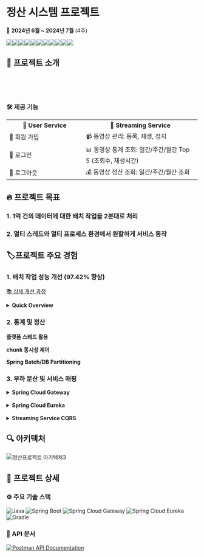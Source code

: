 # 정산 시스템 프로젝트

📅 **2024년 6월 ~ 2024년 7월** (4주)

<img src="https://img.shields.io/badge/Spring Boot-6DB33F?style=for-the-badge&logo=Spring Boot&logoColor=white"><img src="https://img.shields.io/badge/Spring%20Batch-6DB33F?style=for-the-badge&logo=spring&logoColor=white"><img src="https://img.shields.io/badge/Spring Cloud-6DB33F?style=for-the-badge&logo= &logoColor=white"><img src="https://img.shields.io/badge/Spring Security-6DB33F?style=for-the-badge&logo=Spring Security&logoColor=white"><img src="https://img.shields.io/badge/JPA-59666C?style=for-the-badge&logo=Hibernate&logoColor=white"><img src="https://img.shields.io/badge/QueryDSL-0769AD?style=for-the-badge&logo=Java&logoColor=white"><img src="https://img.shields.io/badge/MySQL-4479A1?style=for-the-badge&logo=MySQL&logoColor=white"><img src="https://img.shields.io/badge/Docker-2496ED?style=for-the-badge&logo=Docker&logoColor=white"><img src="https://img.shields.io/badge/Prometheus-E6522C?style=for-the-badge&logo=Prometheus&logoColor=white"><img src="https://img.shields.io/badge/Grafana-F46800?style=for-the-badge&logo=Grafana&logoColor=white"><img src="https://img.shields.io/badge/GitHub Actions-2088FF?style=for-the-badge&logo=GitHub Actions&logoColor=white">


## 📌 프로젝트 소개


  <h3  style="font-weight: bold; color: white; padding: 10px;">
    ️ 대용량 시청기록에 대한 통계 및 정산 시스템 
  </h3>


### 🛠️ 제공 기능

<table style="width: 100%;">
  <tr>
    <th style="width: 40%;">👥 User Service</th>
    <th style="width: 60%;">🎥 Streaming Service</th>
  </tr>
  <tr>
    <td>👤 회원 가입</td>
    <td>📹 동영상 관리: 등록, 재생, 정지</td>
  </tr>
  <tr>
    <td>🔐 로그인</td>
    <td>📊 동영상 통계 조회: 일간/주간/월간 Top 5 (조회수, 재생시간)</td>
  </tr>
  <tr>
    <td>🚪 로그아웃</td>
    <td>💰 동영상 정산 조회: 일간/주간/월간 조회</td>
  </tr>
</table>

## 🔥 프로젝트 목표
### 1.  1억 건의 데이터에 대한 배치 작업을 2분대로 처리
### 2.  멀티 스레드와 멀티 프로세스 환경에서 원할하게 서비스 동작

## 🏷️프로젝트 주요 경험 

### 1. 배치 작업 성능 개선 (97.42% 향상)
[📚 상세 개선 과정](https://www.notion.so/9e7b94b212764f31b2f76cc9dc8a7a8f)

<details>
<summary><strong>Quick Overview</strong></summary>

### 📊 최종 성능
**1억 건 기준 실측 결과: 2m3s895ms**

### 📈 성능 개선 추이

| 단계 | 데이터 규모 | 처리 시간 | 개선율 |
|------|------------|-----------|--------|
| 최적화 전 | 5천만 건 | 40분+ | - |
| 1차 최적화 | 5천만 건 | 37분 12초 | 7%+ ↓ |
| 2차 최적화 | 5천만 건 | 10분 40초 | 73.33% ↓ |
| 3차 최적화 | 5천만 건 | 1분 1초 (추정)* | 97.42% ↓ |

*3차 최적화 결과는 1억 건 기준 실측치를 바탕으로 5천만 건에 대해 선형적으로 추정한 값입니다.

### 🚀 주요 개선 포인트
1. **1차 최적화**: Spring Batch 파티셔닝 도입, Chunk 크기 최적화
2. **2차 최적화**: 데이터베이스 인덱싱, 쿼리 최적화
3. **3차 최적화**: JPA 제거, JDBC 직접 사용, 벌크 연산 적용

</details>



### 2. 통계 및 정산 
**플랫폼 스레드 활용**

**chunk 동시성 제어**

**Spring Batch/DB Partitioning**

### 3. 부하 분산 및 서비스 매핑 
<details>
<summary><b>Spring Cloud Gateway</b></summary>
<ul>
<li>중앙 집중식 인증 및 권한 부여, JWT 토큰 검증</li>
<li>로드 밸런싱: 라운드 로빈 방식으로 트래픽 분산</li>
</ul>
</details>

<br>

<details>
<summary><b>Spring Cloud Eureka</b></summary>
<ul>
<li>Eureka 서비스 ID를 활용한 자동 서비스 매핑
<ul>
<li>Eureka에 등록된 서비스 ID를 활용하여 요청을 자동으로 해당 서비스로 매핑</li>
<li>streaming-service 멀티 프로세스를 동일한 serviceId로 매핑하여 효율적인 부하 분산</li>
</ul>
</li>
<li>Eureka Server를 통한 서비스 디스커버리
<ul>
<li>서비스 자동 등록 및 검색</li>
<li>서비스 헬스 체크 및 실시간 상태 모니터링</li>
</ul>
</li>
</ul>
</details>

<br>

<details>
<summary><b>Streaming Service CQRS</b></summary>
<ul>
<li>CQRS (Command Query Responsibility Segregation) 패턴 적용
<ul>
<li>명령(쓰기 작업)과 조회(읽기 작업)의 책임 분리</li>
</ul>
</li>
<li>DB Main-Replica 구조 구현
<ul>
<li>Main DB: 쓰기 작업 전담, 데이터 일관성 보장</li>
<li>Replica DB: 읽기 작업 전담, 조회 성능 최적화</li>
<li>DB 간 ROW단위 실시간 동기화로 데이터 정합성 유지</li>
</ul>
</li>
<li>트래픽 분산 및 가용성 향상
<ul>
<li>읽기 작업의 부하를 Replica DB로 분산</li>
</ul>
</li>
</ul>
</details>


## 🔍 아키텍처
![정산프로젝트 아키텍처3](https://github.com/user-attachments/assets/e8a2cd35-44b2-4e3d-aacc-69beb6342018)

## 📃 프로젝트 상세

### ⚙️️ 주요 기술 스택

![Java](https://img.shields.io/badge/Java-21-007396?style=flat-square&logo=java&logoColor=white)
![Spring Boot](https://img.shields.io/badge/Spring%20Boot-3.3.1-6DB33F?style=flat-square&logo=spring-boot&logoColor=white)
![Spring Cloud Gateway](https://img.shields.io/badge/Spring%20Cloud%20Gateway-4.1.4-6DB33F?style=flat-square&logo=spring&logoColor=white)
![Spring Cloud Eureka](https://img.shields.io/badge/Spring%20Cloud%20Eureka-4.1.2-6DB33F?style=flat-square&logo=spring&logoColor=white)
![Gradle](https://img.shields.io/badge/Gradle-8.8-02303A?style=flat-square&logo=gradle&logoColor=white)

### 📘 API 문서

[![Postman API Documentation](https://img.shields.io/badge/Postman-API%20Documentation-orange?style=for-the-badge&logo=postman)](https://documenter.getpostman.com/view/27591971/2sA3XWdKBy)

